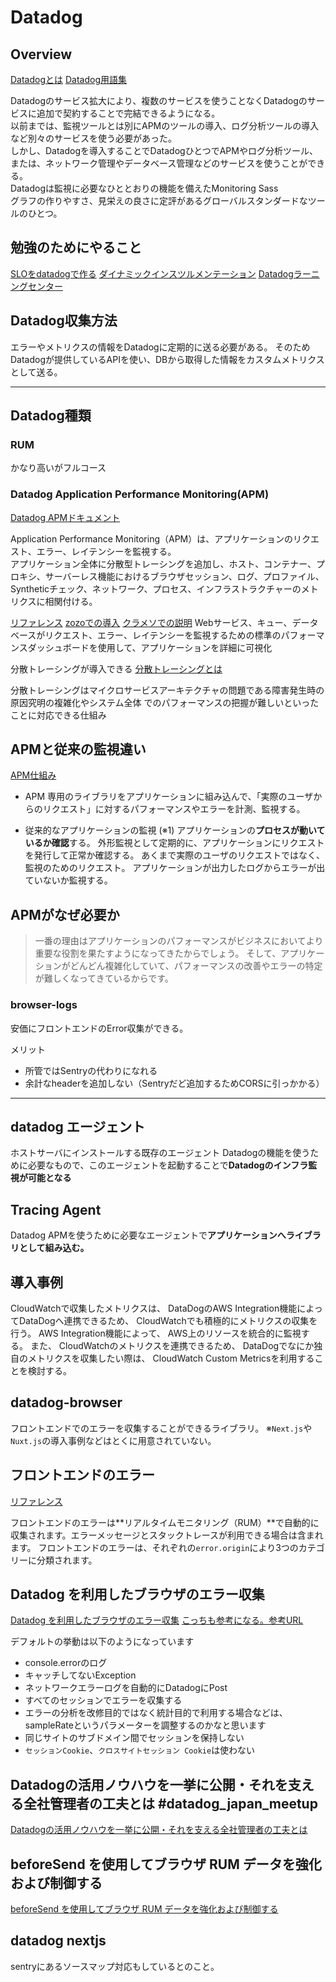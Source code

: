 # Datadog

## Overview

[Datadogとは](https://www.site24x7.jp/blog/datadog/)
[Datadog用語集](https://docs.datadoghq.com/ja/glossary/)

Datadogのサービス拡大により、複数のサービスを使うことなくDatadogのサービスに追加で契約することで完結できるようになる。  
以前までは、監視ツールとは別にAPMのツールの導入、ログ分析ツールの導入など別々のサービスを使う必要があった。  
しかし、Datadogを導入することでDatadogひとつでAPMやログ分析ツール、または、ネットワーク管理やデータベース管理などのサービスを使うことができる。  
Datadogは監視に必要なひととおりの機能を備えたMonitoring Sass  
グラフの作りやすさ、見栄えの良さに定評があるグローバルスタンダードなツールのひとつ。

## 勉強のためにやること

[SLOをdatadogで作る](https://docs.datadoghq.com/ja/service_management/service_level_objectives/)
[ダイナミックインスツルメンテーション](https://docs.datadoghq.com/ja/dynamic_instrumentation/)
[Datadogラーニングセンター](https://docs.datadoghq.com/ja/getting_started/learning_center/)

## Datadog収集方法

エラーやメトリクスの情報をDatadogに定期的に送る必要がある。
そのためDatadogが提供しているAPIを使い、DBから取得した情報をカスタムメトリクスとして送る。

---

## Datadog種類

### RUM

かなり高いがフルコース

### Datadog Application Performance Monitoring(APM)

[Datadog APMドキュメント](https://docs.datadoghq.com/ja/tracing/)

Application Performance Monitoring（APM）は、アプリケーションのリクエスト、エラー、レイテンシーを監視する。  
アプリケーション全体に分散型トレーシングを追加し、ホスト、コンテナー、プロキシ、サーバーレス機能におけるブラウザセッション、ログ、プロファイル、Syntheticチェック、ネットワーク、プロセス、インフラストラクチャーのメトリクスに相関付ける。

[リファレンス](https://docs.datadoghq.com/ja/tracing/)
[zozoでの導入](https://techblog.zozo.com/entry/fbz-serverless-with-datadog-apm)
[クラメソでの説明](https://dev.classmethod.jp/articles/datadog-apm-released/)
Webサービス、キュー、データベースがリクエスト、エラー、レイテンシーを監視するための標準のパフォーマンスダッシュボードを使用して、アプリケーションを詳細に可視化

分散トレーシングが導入できる
[分散トレーシングとは](https://www.splunk.com/ja_jp/data-insider/what-is-distributed-tracing.html#:~:text=%E5%88%86%E6%95%A3%E3%83%88%E3%83%AC%E3%83%BC%E3%82%B7%E3%83%B3%E3%82%B0Distributed%20Tracing,%E3%82%92%E7%9B%A3%E8%A6%96%E3%81%99%E3%82%8B%E4%BB%95%E7%B5%84%E3%81%BF%E3%81%A7%E3%81%99%E3%80%82)

分散トレーシングはマイクロサービスアーキテクチャの問題である障害発生時の原因究明の複雑化やシステム全体
でのパフォーマンスの把握が難しいといったことに対応できる仕組み

## APMと従来の監視違い

[APM仕組み](https://blog.mosuke.tech/entry/2019/11/21/datadog-apm/)

- APM
    専用のライブラリをアプリケーションに組み込んで、「実際のユーザからのリクエスト」に対するパフォーマンスやエラーを計測、監視する。

- 従来的なアプリケーションの監視 (※1)
    アプリケーションの**プロセスが動いているか確認**する。
    外形監視として定期的に、アプリケーションにリクエストを発行して正常か確認する。
    あくまで実際のユーザのリクエストではなく、監視のためのリクエスト。
    アプリケーションが出力したログからエラーが出ていないか監視する。

## APMがなぜ必要か

>一番の理由はアプリケーションのパフォーマンスがビジネスにおいてより重要な役割を果たすようになってきたからでしょう。 そして、アプリケーションがどんどん複雑化していて、パフォーマンスの改善やエラーの特定が難しくなってきているからです。



### browser-logs

安価にフロントエンドのError収集ができる。

メリット
- 所管ではSentryの代わりになれる
- 余計なheaderを追加しない（Sentryだど追加するためCORSに引っかかる）

---

## datadog エージェント

ホストサーバにインストールする既存のエージェント
Datadogの機能を使うために必要なもので、このエージェントを起動することで**Datadogのインフラ監視が可能となる**

## Tracing Agent

Datadog APMを使うために必要なエージェントで**アプリケーションへライブラリとして組み込む。**

## 導入事例

CloudWatchで収集したメトリクスは、 DataDogのAWS Integration機能によってDataDogへ連携できるため、 CloudWatchでも積極的にメトリクスの収集を行う。
AWS Integration機能によって、 AWS上のリソースを統合的に監視する。
また、 CloudWatchのメトリクスを連携できるため、 DataDogでなにか独自のメトリクスを収集したい際は、 CloudWatch Custom Metricsを利用することを検討する。

## datadog-browser

フロントエンドでのエラーを収集することができるライブラリ。
※`Next.js`や`Nuxt.js`の導入事例などはとくに用意されていない。

## フロントエンドのエラー
[リファレンス](https://docs.datadoghq.com/ja/real_user_monitoring/data_collected/error/)

フロントエンドのエラーは**リアルタイムモニタリング（RUM）**で自動的に収集されます。エラーメッセージとスタックトレースが利用できる場合は含まれます。
フロントエンドのエラーは、それぞれの`error.origin`により3つのカテゴリーに分類されます。

## Datadog を利用したブラウザのエラー収集
[Datadog を利用したブラウザのエラー収集](https://zenn.dev/kurosame/articles/482601fa0f422df9390d)
[こっちも参考になる。参考URL](https://qiita.com/kotarella1110/items/0a1578e8a1be09dc7c1a)

デフォルトの挙動は以下のようになっています
- console.errorのログ
- キャッチしてないException
- ネットワークエラーログを自動的にDatadogにPost
- すべてのセッションでエラーを収集する
- エラーの分析を改修目的ではなく統計目的で利用する場合などは、sampleRateというパラメーターを調整するのかなと思います
- 同じサイトのサブドメイン間でセッションを保持しない
- `セッションCookie`、`クロスサイトセッション Cookie`は使わない

## Datadogの活用ノウハウを一挙に公開・それを支える全社管理者の工夫とは #datadog_japan_meetup
[Datadogの活用ノウハウを一挙に公開・それを支える全社管理者の工夫とは](https://techblog.zozo.com/entry/datadog-japan-meetup-2022-summer)

## beforeSend を使用してブラウザ RUM データを強化および制御する
[beforeSend を使用してブラウザ RUM データを強化および制御する](https://docs.datadoghq.com/ja/real_user_monitoring/guide/enrich-and-control-rum-data/?tab=%E3%82%A4%E3%83%99%E3%83%B3%E3%83%88)

## datadog nextjs
sentryにあるソースマップ対応もしているとのこと。
